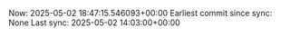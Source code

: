 Now: 2025-05-02 18:47:15.546093+00:00 Earliest commit since sync: None Last sync: 2025-05-02 14:03:00+00:00
